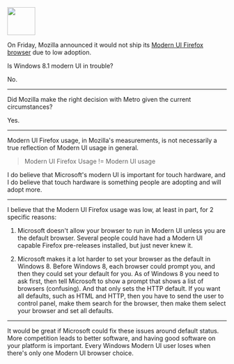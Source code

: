 <img src='http://www.brianbondy.com/static/img/blogpost_129/Windows8Logo-2.jpg' height=64>

On Friday, Mozilla announced it would not ship its [Modern UI Firefox browser][1] due to low adoption.

Is Windows 8.1 modern UI in trouble?

No.

---

Did Mozilla make the right decision with Metro given the current circumstances?

Yes.

---

Modern UI Firefox usage, in Mozilla's measurements, is not necessarily a true reflection of Modern UI usage in general.

> Modern UI Firefox Usage != Modern UI usage

I do believe that Microsoft's modern UI is important for touch hardware, and I do believe that touch hardware is something people are adopting and will adopt more.

---

I believe that the Modern UI Firefox usage was low, at least in part, for 2 specific reasons:

1. Microsoft doesn't allow your browser to run in Modern UI unless you are the default browser. Several people could have had a Modern UI capable Firefox pre-releases installed, but just never knew it.

2. Microsoft makes it a lot harder to set your browser as the default in Windows 8. Before Windows 8, each browser could prompt you, and then they could set your default for you.  As of Windows 8 you need to ask first, then tell Microsoft to show a prompt that shows a list of browsers (confusing). And that only sets the HTTP default.  If you want all defaults, such as HTML and HTTP, then you have to send the user to control panel, make them search for the browser, then make them select your browser and set all defaults.

---

It would be great if Microsoft could fix these issues around default status.   More competition leads to better software, and having good software on your platform is important.  Every Windows Modern UI user loses when there's only one Modern UI browser choice.


[1]: https://blog.mozilla.org/futurereleases/2014/03/14/metro/
